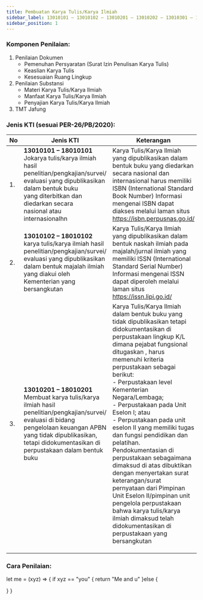 ```yaml
---
title: Pembuatan Karya Tulis/Karya Ilmiah
sidebar_label: 13010101 – 13010102 – 13010201 – 13010202 – 13010301 – 13010302 – 13010401 – 13010402 – 13010501 – 13010601 – 18010101 – 18010102 – 18010201 – 18010202 – 18010301 – 18010302 – 18010401 – 18010402 – 18010501 – 18010601 Pembuatan Karya Tulis/Karya Ilmiah
sidebar_position: 1
---
```


### Komponen Penilaian:
1. Penilaian Dokumen
   - Pemenuhan Persyaratan (Surat Izin Penulisan Karya Tulis)
   - Keaslian Karya Tulis
   - Kesesuaian Ruang Lingkup
2. Penilaian Substansi
   - Materi Karya Tulis/Karya Ilmiah
   - Manfaat Karya Tulis/Karya Ilmiah
   - Penyajian Karya Tulis/Karya Ilmiah
3. TMT Jafung
### Jenis KTI (sesuai PER-26/PB/2020):


| No  | Jenis KTI                                                                                                                                                                                                                            | Keterangan                                                                                                                                                                                                                                                                                                                                                                                                                                                                                                                                                                                                                                                                                                                 |
|-----|--------------------------------------------------------------------------------------------------------------------------------------------------------------------------------------------------------------------------------------|----------------------------------------------------------------------------------------------------------------------------------------------------------------------------------------------------------------------------------------------------------------------------------------------------------------------------------------------------------------------------------------------------------------------------------------------------------------------------------------------------------------------------------------------------------------------------------------------------------------------------------------------------------------------------------------------------------------------------|
| 1.  | **13010101 – 18010101** <br/>Jokarya tulis/karya ilmiah hasil penelitian/pengkajian/survei/ <br/>evaluasi yang dipublikasikan dalam bentuk buku <br/>yang diterbitkan dan diedarkan secara<br/> nasional atau internasionalhn        | Karya Tulis/Karya Ilmiah yang dipublikasikan dalam bentuk buku yang diedarkan secara nasional dan internasional harus memiliki ISBN (International Standard Book Number) Informasi mengenai ISBN dapat diakses melalui laman situs https://isbn.perpusnas.go.id/                                                                                                                                                                                                                                                                                                                                                                                                                                                           |
| 2.  | **13010102 – 18010102** <br/> karya tulis/karya ilmiah hasil penelitian/pengkajian/survei/ evaluasi yang dipublikasikan dalam bentuk majalah ilmiah yang diakui oleh Kementerian yang bersangkutan                                   | Karya Tulis/Karya Ilmiah yang dipublikasikan dalam bentuk naskah ilmiah pada majalah/jurnal ilmiah yang memiliki ISSN (International Standard Serial Number) Informasi mengenai ISSN dapat diperoleh melalui laman situs https://issn.lipi.go.id/                                                                                                                                                                                                                                                                                                                                                                                                                                                                          |
| 3.  | **13010201 – 18010201** <br/> Membuat karya tulis/karya ilmiah hasil penelitian/pengkajian/survei/ evaluasi di bidang pengelolaan keuangan APBN yang tidak dipublikasikan, tetapi didokumentasikan di perpustakaan dalam bentuk buku | Karya Tulis/Karya Ilmiah dalam bentuk buku yang tidak dipublikasikan tetapi didokumentasikan di perpustakaan lingkup K/L dimana pejabat fungsional ditugaskan , harus memenuhi kriteria perpustakaan sebagai berikut:<br/> - Perpustakaan level Kementerian Negara/Lembaga; <br/>- Perpustakaan pada Unit Eselon I; atau<br/> - Perpustakaan pada unit eselon II yang memiliki tugas dan fungsi pendidikan dan pelatihan. <br/>Pendokumentasian di perpustakaan sebagaimana dimaksud di atas dibuktikan dengan menyertakan surat keterangan/surat pernyataan dari Pimpinan Unit Eselon II/pimpinan unit pengelola perpustakaan bahwa karya tulis/karya ilmiah dimaksud telah didokumentasikan di perpustakaan yang bersangkutan |
|     |                                                                                                                                                                                                                                      |                                                                                                                                                                                                                                                                                                                                                                                                                                                                                                                                                                                                                                                                                                                                 |
|     |                                                                                                                                                                                                                                      |                                                                                                                                                                                                                                                                                                                                                                                                                                                                                                                                                                                                                                                                                                                                 |
|     |                                                                                                                                                                                                                                      |                                                                                                                                                                                                                                                                                                                                                                                                                                                                                                                                                                                                                                                                                                                                 |
### Cara Penilaian:

let me = (xyz) => {
    if xyz == "you" {
    return "Me and u"
}else {
    
}
}
